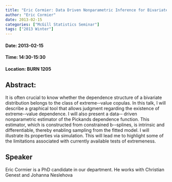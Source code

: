 ```yaml
---
title: "Eric Cormier: Data Driven Nonparametric Inference for Bivariate Extreme-Value Copulas"
author: "Eric Cormier"
date: 2013-02-15
categories: ["McGill Statistics Seminar"]
tags: ["2013 Winter"]
---
```


#### Date: 2013-02-15
#### Time: 14:30-15:30
#### Location: BURN 1205

## Abstract:

	
It is often crucial to know whether the dependence structure of a bivariate distribution belongs to the class of extreme-­‐value copulas. In this talk, I will describe a graphical tool that allows judgment regarding the existence of extreme-­‐value dependence. I will also present a data-­‐ driven nonparametric estimator of the Pickands dependence function. This estimator, which is constructed from constrained b-­‐splines, is intrinsic and differentiable, thereby enabling sampling from the fitted model. I will illustrate its properties via simulation. This will lead me to highlight some of the limitations associated with currently available tests of extremeness.



## Speaker

Eric Cormier is a PhD candidate in our department. He works with Christian Genest and Johanna Neslehova
